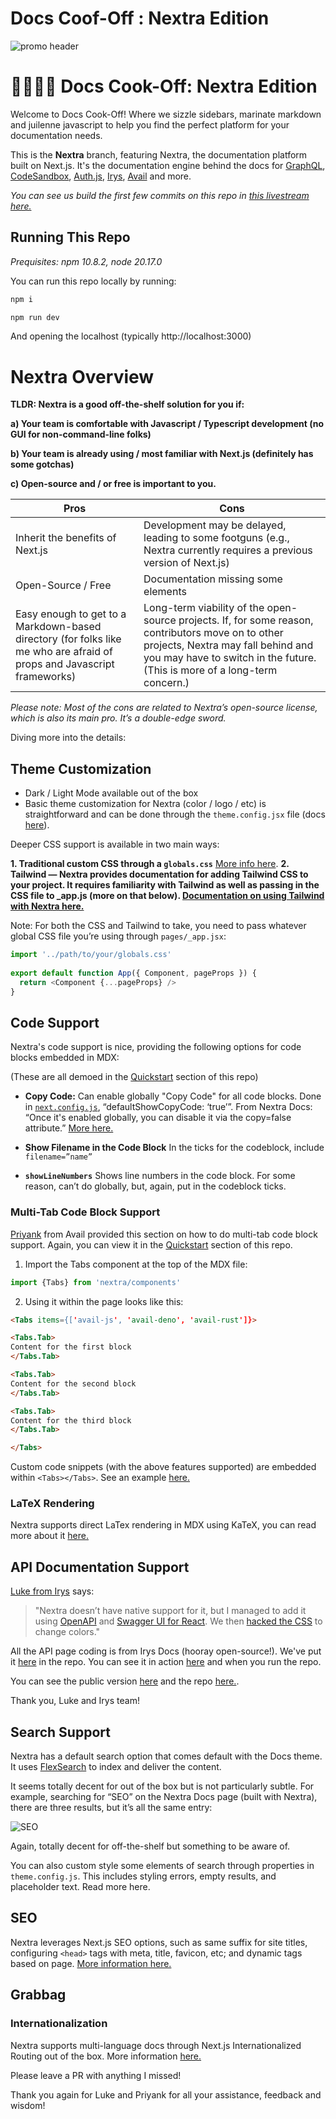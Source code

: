 # Docs Coof-Off : Nextra Edition

![promo header](./assets/cook-off-promo.png)

# 👨‍🍳👨‍🍳 Docs Cook-Off: Nextra Edition

​Welcome to Docs Cook-Off! Where we sizzle sidebars, marinate markdown and juilenne javascript to help you find the perfect platform for your documentation needs.

This is the **Nextra** branch, featuring Nextra, the documentation platform built on Next.js. It's the documentation engine behind the docs for [GraphQL](https://graphql.org/), [CodeSandbox](https://codesandbox.io/docs/learn), [Auth.js](https://authjs.dev/), [Irys](https://docs.irys.xyz/), [Avail](https://docs.availproject.org/) and more. 

_You can see us build the first few commits on this repo in [this livestream here.](https://x.com/spaceagente/status/1833854487557226744)_

## Running This Repo

_Prequisites: npm 10.8.2, node 20.17.0_

You can run this repo locally by running:

```bash
npm i
```

```bash
npm run dev
```

And opening the localhost (typically http://localhost:3000)

# Nextra Overview

**TLDR: Nextra is a good off-the-shelf solution for you if:**

**a) Your team is comfortable with Javascript / Typescript development (no GUI for non-command-line folks)**

**b) Your team is already using / most familiar with Next.js (definitely has some gotchas)**

**c) Open-source and / or free is important to you.** 


| **Pros**                                                                                      | **Cons**                                                                                                                                                                                                       |
|-----------------------------------------------------------------------------------------------|----------------------------------------------------------------------------------------------------------------------------------------------------------------------------------------------------------------|
| Inherit the benefits of Next.js                                                               | Development may be delayed, leading to some footguns (e.g., Nextra currently requires a previous version of Next.js)                                                                                                            |
| Open-Source / Free                                                                            | Documentation missing some elements                                                                                                                                                                            |
| Easy enough to get to a Markdown-based directory (for folks like me who are afraid of props and Javascript frameworks) | Long-term viability of the open-source projects. If, for some reason, contributors move on to other projects, Nextra may fall behind and you may have to switch in the future. (This is more of a long-term concern.) |

_Please note: Most of the cons are related to Nextra’s open-source license, which is also its main pro. It’s a double-edge sword._ 

Diving more into the details:

## Theme Customization

* Dark / Light Mode available out of the box
* Basic theme customization for Nextra (color / logo / etc) 
is straightforward and can be done through the `theme.config.jsx` file (docs [here](https://nextra.site/docs/docs-theme/theme-configuration)).

Deeper CSS support is available in two main ways:

**1. Traditional custom CSS through a `globals.css`** [More info here](https://nextra.site/docs/guide/custom-css).
**2. Tailwind — Nextra provides documentation for adding Tailwind CSS to your project. It requires familiarity with Tailwind as well as passing in the CSS file to _app.js (more on that below). [Documentation on using Tailwind with Nextra here.](https://nextra.site/docs/guide/advanced/tailwind-css)**

Note: For both the CSS and Tailwind to take, you need to pass whatever 
global CSS file you’re using through `pages/_app.jsx`:

```js
import '../path/to/your/globals.css'
 
export default function App({ Component, pageProps }) {
  return <Component {...pageProps} />
}
```

## Code Support

Nextra's code support is nice, providing the following options for code blocks embedded in MDX:

(These are all demoed in the [Quickstart](./pages/docs/quickstart.mdx) section of this repo)

* **Copy Code:** Can enable globally "Copy Code" for all code blocks. Done in [`next.config.js`](./next.config.js), “defaultShowCopyCode: ‘true’”. From Nextra Docs: “Once it's enabled globally, you can disable it via the copy=false attribute.” [More here.](https://nextra.site/docs/guide/syntax-highlighting#copy-button)

* **Show Filename in the Code Block** In the ticks for the codeblock, include `filename=”name”` 

* **`showLineNumbers`** Shows line numbers in the code block. For some reason, can’t do globally, but, again, put in the codeblock ticks.

### Multi-Tab Code Block Support

[Priyank](http://twitter.com/PriyankGupta03) from Avail provided this section on how to do multi-tab code block support. Again, you can view it in the [Quickstart](./pages/docs/quickstart.mdx) section of this repo.

1. Import the Tabs component at the top of the MDX file:

```js
import {Tabs} from 'nextra/components'
```

2. Using it within the page looks like this:

```md
<Tabs items={['avail-js', 'avail-deno', 'avail-rust']}>

<Tabs.Tab>
Content for the first block
</Tabs.Tab>

<Tabs.Tab>
Content for the second block
</Tabs.Tab>

<Tabs.Tab>
Content for the third block
</Tabs.Tab>

</Tabs>
```

Custom code snippets (with the above features supported) are embedded within `<Tabs></Tabs>`. See an example [here.](./pages/docs/quickstart.mdx#initialization)

### LaTeX Rendering

Nextra supports direct LaTex rendering in MDX using KaTeX, you can read more about it [here.](https://nextra.site/docs/guide/advanced/latex)

## API Documentation Support

[Luke from Irys](https://x.com/spaceagente) says:

> "Nextra doesn’t have native support for it, 
but I managed to add it using [OpenAPI](https://github.com/OpenAPITools/openapi-generator) 
and [Swagger UI for React](https://www.npmjs.com/package/swagger-ui-react). 
We then [hacked the CSS](../components/RestApiDemo/swagger-custom.module.css) to change colors."

All the API page coding is from Irys Docs (hooray open-source!). We've put it [here](./components/RestApiDemo/) in the repo. You can see it in action [here](./pages/docs/api.mdx) and when you run the repo.

You can see the public version [here](https://docs.irys.xyz/build/d/rest-api/general) 
and the repo [here.](https://github.com/Irys-xyz/Irys-docs-v2/tree/main/pages/build/d/rest-api). 

Thank you, Luke and Irys team!

## Search Support

Nextra has a default search option that comes default with the Docs theme. It uses [FlexSearch](https://github.com/nextapps-de/flexsearch) to index and deliver the content. 

It seems totally decent for out of the box but is not particularly subtle. For example, searching for “SEO” on the Nextra Docs page (built with Nextra), there are three results, but it’s all the same entry:

![SEO](./assets/search-results.png)

Again, totally decent for off-the-shelf but something to be aware of.

You can also custom style some elements of search through properties in `theme.config.js`. This includes styling errors, empty results, and placeholder text. Read more here.

## SEO

Nextra leverages Next.js SEO options, such as same suffix for site titles, configuring `<head>` tags with meta, title, favicon, etc; and dynamic tags based on page. [More information here.](https://nextra.site/docs/docs-theme/theme-configuration#search)

## Grabbag 

### Internationalization 
Nextra supports multi-language docs through Next.js Internationalized Routing out of the box. More information [here.](https://nextra.site/docs/guide/i18n)


Please leave a PR with anything I missed!

Thank you again for Luke and Priyank for all your assistance, feedback and wisdom!